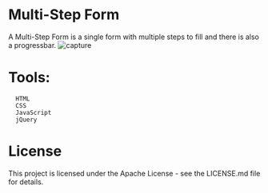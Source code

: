 # Multi-Step Form
A Multi-Step Form is a single form with multiple steps to fill and there is also a progressbar.
![capture](https://user-images.githubusercontent.com/36005170/43359822-1ff17f80-92c7-11e8-87ba-f1aadc19a414.PNG)

# Tools:
```
  HTML
  CSS
  JavaScript
  jQuery
````

# License
This project is licensed under the Apache License - see the LICENSE.md file for details.

